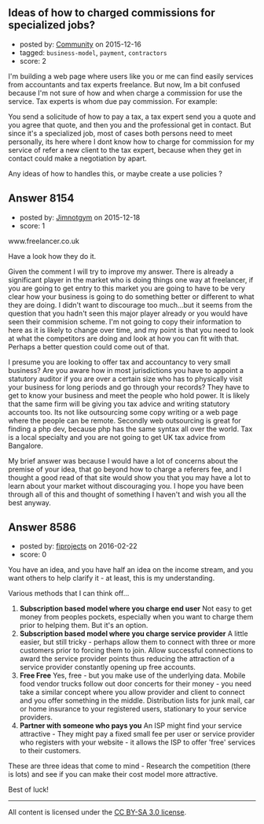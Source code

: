 ## Ideas of how to charged commissions for specialized jobs?

- posted by: [Community](https://stackexchange.com/users/-1/community) on 2015-12-16
- tagged: `business-model`, `payment`, `contractors`
- score: 2

<p>I'm building a web page where users like you or me can find easily services from accountants and tax experts freelance. But now, Im a bit confused because I'm not sure of how and when charge a commission for use the service. Tax experts is whom due pay commission. For example:</p>

<p>You send a solicitude of how to pay a tax, a tax expert send you a quote and you agree that quote, and then you and the professional get in contact. But since it's a specialized job, most of cases both persons need to meet personally, its here where I dont know how to charge for commission for my service of refer a new client to the tax expert, because when they get in contact could make a negotiation by apart.</p>

<p>Any ideas of how to handles this, or maybe create a use policies ?</p>



## Answer 8154

- posted by: [Jimnotgym](https://stackexchange.com/users/7461839/jimnotgym) on 2015-12-18
- score: 1

<p>www.freelancer.co.uk</p>

<p>Have a look how they do it. </p>

<p>Given the comment I will try to improve my answer. There is already a significant player in the market who is doing things one way at freelancer, if you are going to get entry to this market you are going to have to be very clear how your business is going to do something better or different to what they are doing. I didn't want to discourage too much...but it seems from the question that you hadn't seen this major player already or you would have seen their commision scheme. I'm not going to copy their information to here as it is likely to change over time, and my point is that you need to look at what the competitors are doing and look at how you can fit with that. Perhaps a better question could come out of that.</p>

<p>I presume you are looking to offer tax and accountancy to very small business? Are you aware how in most jurisdictions you have to appoint a statutory auditor if you are over a certain size who has to physically visit your business for long periods and go through your records? They have to get to know your business and meet the people who hold power. It is likely that the same firm will be giving you tax advice and writing statutory accounts too. Its not like outsourcing some copy writing  or a web page where the people can be remote. Secondly web outsourcing is great for finding a php dev, because php has the same syntax all over the world. Tax is a local specialty and you are not going to get UK tax advice from Bangalore.</p>

<p>My brief answer was because I would have a lot of concerns about the premise of your idea, that go beyond how to charge a referers fee, and I thought a good read of that site would show you that you may have a lot to learn about your market without discouraging you. I hope you have been through all of this and thought of something I haven't and wish you all the best anyway.</p>



## Answer 8586

- posted by: [fiprojects](https://stackexchange.com/users/5370155/fiprojects) on 2016-02-22
- score: 0

<p>You have an idea, and you have half an idea on the income stream, and you want others to help clarify it - at least, this is my understanding.</p>

<p>Various methods that I can think off...</p>

<ol>
<li><strong>Subscription based model where you charge end user</strong> Not easy to get money from peoples pockets, especially when you want to charge them prior to helping them. But it's an option.</li>
<li><strong>Subscription based model where you charge service provider</strong> A little easier, but still tricky - perhaps allow them to connect with three or more customers prior to forcing them to join. Allow successful connections to award the service provider points thus reducing the attraction of a service provider constantly opening up free accounts.</li>
<li><strong>Free Free</strong> Yes, free - but you make use of the underlying data. Mobile food vendor trucks follow out door concerts for their money - you need take a similar concept where you allow provider and client to connect and you offer something in the middle. Distribution lists for junk mail, car or home insurance to your registered users, stationary to your service providers.</li>
<li><strong>Partner with someone who pays you</strong> An ISP might find your service attractive - They might pay a fixed small fee per user or service provider who registers with your website - it allows the ISP to offer 'free' services to their customers. </li>
</ol>

<p>These are three ideas that come to mind - Research the competition (there is lots) and see if you can make their cost model more attractive.</p>

<p>Best of luck!</p>




---

All content is licensed under the [CC BY-SA 3.0 license](https://creativecommons.org/licenses/by-sa/3.0/).
